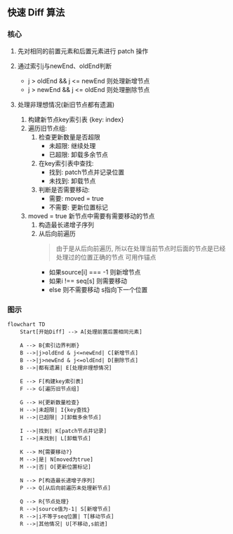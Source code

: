 ## 快速 Diff 算法

### 核心

1. 先对相同的前置元素和后置元素进行 patch 操作

2. 通过索引j与newEnd、oldEnd判断
   - j > oldEnd && j <= newEnd 则处理新增节点 
   - j > newEnd && j <= oldEnd 则处理删除节点

3. 处理非理想情况(新旧节点都有遗漏)
   1. 构建新节点key索引表 {key: index}
   2. 遍历旧节点组:
      1. 检查更新数量是否超限
         - 未超限: 继续处理
         - 已超限: 卸载多余节点
      2. 在key索引表中查找:
         - 找到: patch节点并记录位置
         - 未找到: 卸载节点
      3. 判断是否需要移动:
         - 需要: moved = true 
         - 不需要: 更新位置标记
   3. moved = true 新节点中需要有需要移动的节点
      1. 构造最长递增子序列
      2. 从后向前遍历
         > 由于是从后向前遍历, 所以在处理当前节点时后面的节点是已经处理过的位置正确的节点 可用作锚点
         - 如果source[i] === -1 则新增节点
         - 如果i !== seq[s] 则需要移动
         - else 则不需要移动 s指向下一个位置
  
### 图示


```mermaid
flowchart TD
    Start[开始Diff] --> A[处理前置后置相同元素]
    
    A --> B{索引边界判断}
    B -->|j>oldEnd & j<=newEnd| C[新增节点]
    B -->|j>newEnd & j<=oldEnd| D[删除节点]
    B -->|都有遗漏| E[处理非理想情况]
    
    E --> F[构建key索引表]
    F --> G[遍历旧节点组]
    
    G --> H{更新数量检查}
    H -->|未超限| I{key查找}
    H -->|已超限| J[卸载多余节点]
    
    I -->|找到| K[patch节点并记录]
    I -->|未找到| L[卸载节点]
    
    K --> M{需要移动?}
    M -->|是| N[moved为true]
    M -->|否| O[更新位置标记]
    
    N --> P[构造最长递增子序列]
    P --> Q[从后向前遍历未处理新节点]
    
    Q --> R{节点处理}
    R -->|source值为-1| S[新增节点]
    R -->|i不等于seq位置| T[移动节点]
    R -->|其他情况| U[不移动,s前进]
```

